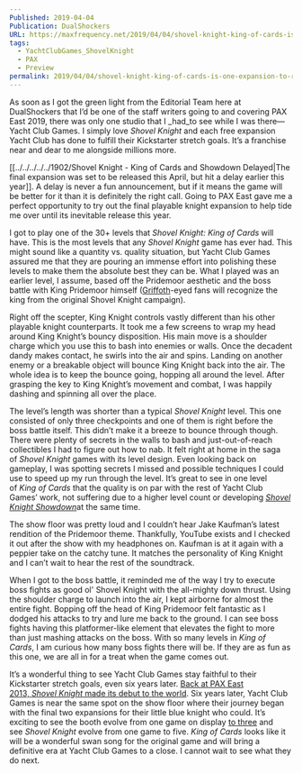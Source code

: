 ```yaml
---
Published: 2019-04-04
Publication: DualShockers
URL: https://maxfrequency.net/2019/04/04/shovel-knight-king-of-cards-is-one-expansion-to-rule-them-all/
tags:
  - YachtClubGames_ShovelKnight
  - PAX
  - Preview
permalink: 2019/04/04/shovel-knight-king-of-cards-is-one-expansion-to-rule-them-all/
---
```

As soon as I got the green light from the Editorial Team here at DualShockers that I’d be one of the staff writers going to and covering PAX East 2019, there was only one studio that I _had_to see while I was there—Yacht Club Games. I simply love _Shovel Knight_ and each free expansion Yacht Club has done to fulfill their Kickstarter stretch goals. It’s a franchise near and dear to me alongside millions more.

[[../../../../../1902/Shovel Knight - King of Cards and Showdown Delayed|The final expansion was set to be released this April, but hit a delay earlier this year]]. A delay is never a fun announcement, but if it means the game will be better for it than it is definitely the right call. Going to PAX East gave me a perfect opportunity to try out the final playable knight expansion to help tide me over until its inevitable release this year. 

I got to play one of the 30+ levels that _Shovel Knight: King of Cards_ will have. This is the most levels that any _Shovel Knight_ game has ever had. This might sound like a quantity vs. quality situation, but Yacht Club Games assured me that they are pouring an immense effort into polishing these levels to make them the absolute best they can be. What I played was an earlier level, I assume, based off the Pridemoor aesthetic and the boss battle with King Pridemoor himself ([Griffoth](https://yachtclubgames.com/wp-content/uploads/2014/12/gryphon.gif)-eyed fans will recognize the king from the original Shovel Knight campaign).

Right off the scepter, King Knight controls vastly different than his other playable knight counterparts. It took me a few screens to wrap my head around King Knight’s bouncy disposition. His main move is a shoulder charge which you use this to bash into enemies or walls. Once the decadent dandy makes contact, he swirls into the air and spins. Landing on another enemy or a breakable object will bounce King Knight back into the air. The whole idea is to keep the bounce going, hopping all around the level. After grasping the key to King Knight’s movement and combat, I was happily dashing and spinning all over the place. 

The level’s length was shorter than a typical _Shovel Knight_ level. This one consisted of only three checkpoints and one of them is right before the boss battle itself. This didn’t make it a breeze to bounce through though. There were plenty of secrets in the walls to bash and just-out-of-reach collectibles I had to figure out how to nab. It felt right at home in the saga of _Shovel Knight_ games with its level design. Even looking back on gameplay, I was spotting secrets I missed and possible techniques I could use to speed up my run through the level. It’s great to see in one level of _King of Cards_ that the quality is on par with the rest of Yacht Club Games’ work, not suffering due to a higher level count or developing [_Shovel Knight Showdown_](https://www.dualshockers.com/shovel-knight-showdown-announcement/)at the same time.

The show floor was pretty loud and I couldn’t hear Jake Kaufman’s latest rendition of the Pridemoor theme. Thankfully, YouTube exists and I checked it out after the show with my headphones on. Kaufman is at it again with a peppier take on the catchy tune. It matches the personality of King Knight and I can’t wait to hear the rest of the soundtrack.

When I got to the boss battle, it reminded me of the way I try to execute boss fights as good ol' Shovel Knight with the all-mighty down thrust. Using the shoulder charge to launch into the air, I kept airborne for almost the entire fight. Bopping off the head of King Pridemoor felt fantastic as I dodged his attacks to try and lure me back to the ground. I can see boss fights having this platformer-like element that elevates the fight to more than just mashing attacks on the boss. With so many levels in _King of Cards_, I am curious how many boss fights there will be. If they are as fun as this one, we are all in for a treat when the game comes out.

It’s a wonderful thing to see Yacht Club Games stay faithful to their Kickstarter stretch goals, even six years later. [Back at PAX East 2013, _Shovel Knight_ made its debut to the world](https://www.youtube.com/watch?v=ykV-kN9t5ho&list=PLfci9c3Uj10xiA419XDEY8GBkbXANwQqQ&index=5&t=0s). Six years later, Yacht Club Games is near the same spot on the show floor where their journey began with the final two expansions for their little blue knight who could. It’s exciting to see the booth evolve from one game on display [to three](https://www.dualshockers.com/cyber-shadow-preview-pax-east-2109/) and see _Shovel Knight_ evolve from one game to five. _King of Cards_ looks like it will be a wonderful swan song for the original game and will bring a definitive era at Yacht Club Games to a close. I cannot wait to see what they do next.